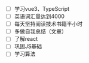 - [ ] 学习vue3、TypeScript
- [ ] 英语词汇量达到4000
- [ ] 每天坚持阅读技术书籍半小时
- [ ] 多做自我总结（文章）
- [ ] 了解react
- [ ] 巩固JS基础
- [ ] 学习算法
